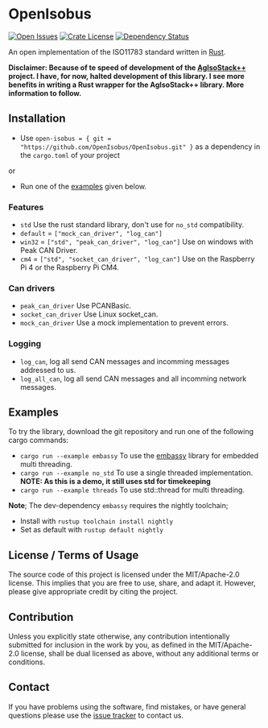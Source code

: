 # OpenIsobus

[![Open Issues](https://img.shields.io/github/issues-raw/openisobus/openisobus)](https://github.com/OpenIsobus/OpenIsobus/issues)
[![Crate License](https://img.shields.io/crates/l/pcan-basic.svg)](https://github/OpenIsobus/OpenIsobus)
[![Dependency Status](https://deps.rs/repo/github/openisobus/openisobus/status.svg)](https://deps.rs/repo/github/openisobus/openisobus)

An open implementation of the ISO11783 standard written in [Rust](https://www.rust-lang.org/).

**Disclaimer: Because of te speed of development of the [AgIsoStack++](https://github.com/Open-Agriculture/AgIsoStack-plus-plus) project. I have, for now, halted development of this library. I see more benefits in writing a Rust wrapper for the AgIsoStack++ library. More information to follow.**

## Installation

- Use `open-isobus = { git = "https://github.com/OpenIsobus/OpenIsobus.git" }` as a dependency in the `cargo.toml` of your project

or

- Run one of the [examples](#examples) given below.

### Features
- `std` Use the rust standard library, don't use for `no_std` compatibility.
- `default` = `["mock_can_driver", "log_can"]`
- `win32` = `["std", "peak_can_driver", "log_can"]` Use on windows with Peak CAN Driver.
- `cm4` = `["std", "socket_can_driver", "log_can"]` Use on the Raspberry Pi 4 or the Raspberry Pi CM4.
### Can drivers
- `peak_can_driver` Use PCANBasic.
- `socket_can_driver` Use Linux socket_can.
- `mock_can_driver` Use a mock implementation to prevent errors.
### Logging
- `log_can`, log all send CAN messages and incomming messages addressed to us.
- `log_all_can`, log all send CAN messages and all incomming network messages.

## Examples
To try the library, download the git repository and run one of the following cargo commands:
- `cargo run --example embassy` To use the [embassy](https://github.com/embassy-rs/embassy) library for embedded multi threading.
- `cargo run --example no_std` To use a single threaded implementation. **NOTE: As this is a demo, it still uses std for timekeeping**
- `cargo run --example threads` To use std::thread for multi threading.

**Note**; The dev-dependency `embassy` requires the nightly toolchain; 
- Install with `rustup toolchain install nightly`
- Set as default with `rustup default nightly`

## License / Terms of Usage

The source code of this project is licensed under the MIT/Apache-2.0 license. This implies that you are free to use, share, and adapt it. However, please give appropriate credit by citing the project.

## Contribution

Unless you explicitly state otherwise, any contribution intentionally submitted for inclusion in the work by you, as defined in the MIT/Apache-2.0 license, shall be dual licensed as above, without any additional terms or conditions.

## Contact

If you have problems using the software, find mistakes, or have general questions please use the [issue tracker](https://github.com/OpenIsobus/OpenIsobus/issues) to contact us.
